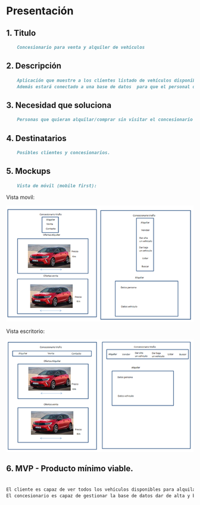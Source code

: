 

# Presentación


## 1. Titulo 
```markdown
    Concesionario para venta y alquiler de vehículos
```

## 2.	Descripción
```markdown
    Aplicación que muestre a los clientes listado de vehículos disponibles para compra o alquiler y los que estén de oferta. 
    Además estará conectado a una base de datos  para que el personal del concesionario tenga un registro de los datos de los coches, datos de persona que tiene alquilado el coche, etc.
```
## 3.	Necesidad que soluciona
```markdown
    Personas que quieran alquilar/comprar sin visitar el concesionario y gestión de vehículos por parte del concesionario.
```
## 4.	Destinatarios
```markdown
    Posibles clientes y concesionarios.
```
## 5.	Mockups
```markdown
    Vista de móvil (mobile first):
```

Vista 
movil:                                                                            

![Alt text](Movil.PNG)

Vista escritorio: 

![Alt text](Escritorio.PNG)


## 6.	MVP - Producto mínimo viable.
```markdown

El cliente es capaz de ver todos los vehículos disponibles para alquilar y comprar desplegando las listas y en el menú principal habrá 2 sliders con fotos de los vehículos en ofertas.
El concesionario es capaz de gestionar la base de datos dar de alta y baja a vehículos, listarlos, buscarlos, etc.
```


